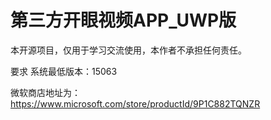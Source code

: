 # 第三方开眼视频APP_UWP版

本开源项目，仅用于学习交流使用，本作者不承担任何责任。

要求
系统最低版本：15063


微软商店地址为： https://www.microsoft.com/store/productId/9P1C882TQNZR
